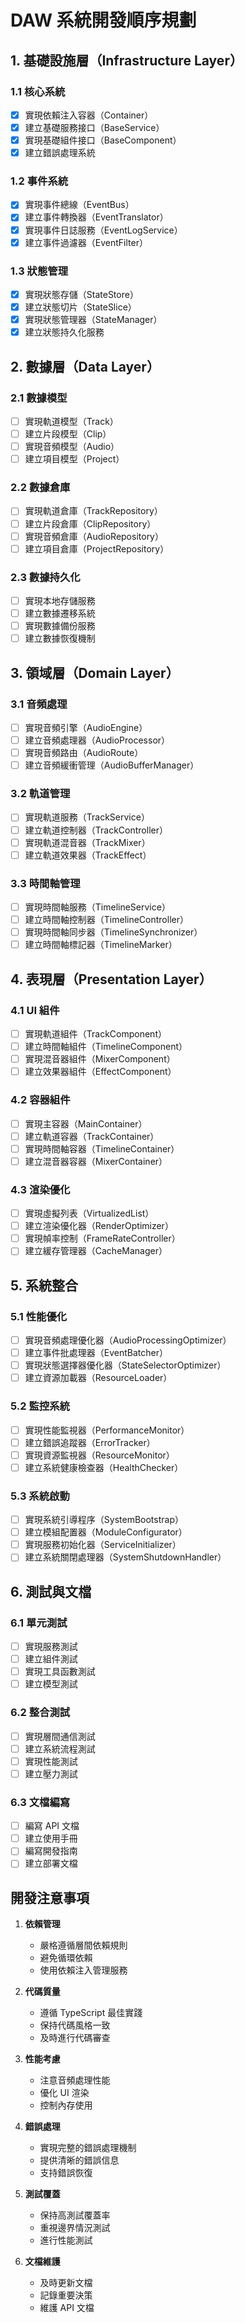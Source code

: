 # DAW 系統開發順序規劃

## 1. 基礎設施層（Infrastructure Layer）

### 1.1 核心系統

- [x] 實現依賴注入容器（Container）
- [x] 建立基礎服務接口（BaseService）
- [x] 實現基礎組件接口（BaseComponent）
- [x] 建立錯誤處理系統

### 1.2 事件系統

- [x] 實現事件總線（EventBus）
- [x] 建立事件轉換器（EventTranslator）
- [x] 實現事件日誌服務（EventLogService）
- [x] 建立事件過濾器（EventFilter）

### 1.3 狀態管理

- [x] 實現狀態存儲（StateStore）
- [x] 建立狀態切片（StateSlice）
- [x] 實現狀態管理器（StateManager）
- [x] 建立狀態持久化服務

## 2. 數據層（Data Layer）

### 2.1 數據模型

- [ ] 實現軌道模型（Track）
- [ ] 建立片段模型（Clip）
- [ ] 實現音頻模型（Audio）
- [ ] 建立項目模型（Project）

### 2.2 數據倉庫

- [ ] 實現軌道倉庫（TrackRepository）
- [ ] 建立片段倉庫（ClipRepository）
- [ ] 實現音頻倉庫（AudioRepository）
- [ ] 建立項目倉庫（ProjectRepository）

### 2.3 數據持久化

- [ ] 實現本地存儲服務
- [ ] 建立數據遷移系統
- [ ] 實現數據備份服務
- [ ] 建立數據恢復機制

## 3. 領域層（Domain Layer）

### 3.1 音頻處理

- [ ] 實現音頻引擎（AudioEngine）
- [ ] 建立音頻處理器（AudioProcessor）
- [ ] 實現音頻路由（AudioRoute）
- [ ] 建立音頻緩衝管理（AudioBufferManager）

### 3.2 軌道管理

- [ ] 實現軌道服務（TrackService）
- [ ] 建立軌道控制器（TrackController）
- [ ] 實現軌道混音器（TrackMixer）
- [ ] 建立軌道效果器（TrackEffect）

### 3.3 時間軸管理

- [ ] 實現時間軸服務（TimelineService）
- [ ] 建立時間軸控制器（TimelineController）
- [ ] 實現時間軸同步器（TimelineSynchronizer）
- [ ] 建立時間軸標記器（TimelineMarker）

## 4. 表現層（Presentation Layer）

### 4.1 UI 組件

- [ ] 實現軌道組件（TrackComponent）
- [ ] 建立時間軸組件（TimelineComponent）
- [ ] 實現混音器組件（MixerComponent）
- [ ] 建立效果器組件（EffectComponent）

### 4.2 容器組件

- [ ] 實現主容器（MainContainer）
- [ ] 建立軌道容器（TrackContainer）
- [ ] 實現時間軸容器（TimelineContainer）
- [ ] 建立混音器容器（MixerContainer）

### 4.3 渲染優化

- [ ] 實現虛擬列表（VirtualizedList）
- [ ] 建立渲染優化器（RenderOptimizer）
- [ ] 實現幀率控制（FrameRateController）
- [ ] 建立緩存管理器（CacheManager）

## 5. 系統整合

### 5.1 性能優化

- [ ] 實現音頻處理優化器（AudioProcessingOptimizer）
- [ ] 建立事件批處理器（EventBatcher）
- [ ] 實現狀態選擇器優化器（StateSelectorOptimizer）
- [ ] 建立資源加載器（ResourceLoader）

### 5.2 監控系統

- [ ] 實現性能監視器（PerformanceMonitor）
- [ ] 建立錯誤追蹤器（ErrorTracker）
- [ ] 實現資源監視器（ResourceMonitor）
- [ ] 建立系統健康檢查器（HealthChecker）

### 5.3 系統啟動

- [ ] 實現系統引導程序（SystemBootstrap）
- [ ] 建立模組配置器（ModuleConfigurator）
- [ ] 實現服務初始化器（ServiceInitializer）
- [ ] 建立系統關閉處理器（SystemShutdownHandler）

## 6. 測試與文檔

### 6.1 單元測試

- [ ] 實現服務測試
- [ ] 建立組件測試
- [ ] 實現工具函數測試
- [ ] 建立模型測試

### 6.2 整合測試

- [ ] 實現層間通信測試
- [ ] 建立系統流程測試
- [ ] 實現性能測試
- [ ] 建立壓力測試

### 6.3 文檔編寫

- [ ] 編寫 API 文檔
- [ ] 建立使用手冊
- [ ] 編寫開發指南
- [ ] 建立部署文檔

## 開發注意事項

1. **依賴管理**
   - 嚴格遵循層間依賴規則
   - 避免循環依賴
   - 使用依賴注入管理服務

2. **代碼質量**
   - 遵循 TypeScript 最佳實踐
   - 保持代碼風格一致
   - 及時進行代碼審查

3. **性能考慮**
   - 注意音頻處理性能
   - 優化 UI 渲染
   - 控制內存使用

4. **錯誤處理**
   - 實現完整的錯誤處理機制
   - 提供清晰的錯誤信息
   - 支持錯誤恢復

5. **測試覆蓋**
   - 保持高測試覆蓋率
   - 重視邊界情況測試
   - 進行性能測試

6. **文檔維護**
   - 及時更新文檔
   - 記錄重要決策
   - 維護 API 文檔
